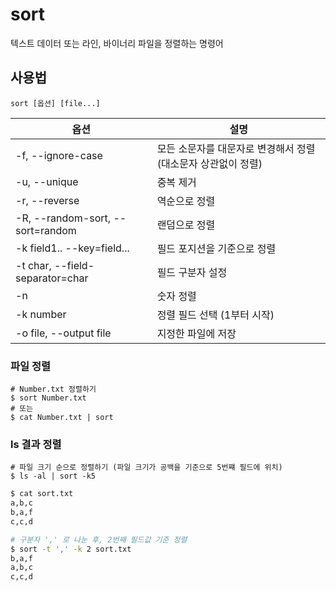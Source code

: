 # sort

텍스트 데이터 또는 라인, 바이너리 파일을 정렬하는 명령어

## 사용법

``` shell
sort [옵션] [file...]
```

| 옵션                 | 설명 |
|----------------------|------|
| -f, --ignore-case    | 모든 소문자를 대문자로 변경해서 정렬 (대소문자 상관없이 정렬) |
| -u, --unique         | 중복 제거 |
| -r, --reverse        | 역순으로 정렬 |
| -R, --random-sort, --sort=random | 랜덤으로 정렬 |
| -k field1.. --key=field... | 필드 포지션을 기준으로 정렬 |
| -t char, --field-separator=char | 필드 구분자 설정 |
| -n                         | 숫자 정렬 |
| -k number                  | 정렬 필드 선택 (1부터 시작) |
| -o file, --output file     | 지정한 파일에 저장 |


### 파일 정렬

``` shell
# Number.txt 정렬하기
$ sort Number.txt
# 또는
$ cat Number.txt | sort
```

### ls 결과 정렬

``` shell
# 파일 크기 순으로 정렬하기 (파일 크기가 공백을 기준으로 5번쨰 필드에 위치)
$ ls -al | sort -k5
```

``` bash
$ cat sort.txt
a,b,c
b,a,f
c,c,d

# 구분자 ',' 로 나눈 후, 2번째 필드값 기준 정렬
$ sort -t ',' -k 2 sort.txt
b,a,f
a,b,c
c,c,d
```
